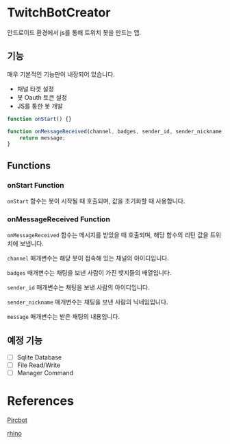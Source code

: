 # TwitchBotCreator

안드로이드 환경에서 js를 통해 트위치 봇을 만드는 앱.

## 기능

매우 기본적인 기능만이 내장되어 있습니다.

- 채널 타겟 설정
- 봇 Oauth 토큰 설정
- JS를 통한 봇 개발

```javascript
function onStart() {}

function onMessageReceived(channel, badges, sender_id, sender_nickname, message) {
    return message;
}
```

## Functions

### onStart Function

`onStart` 함수는 봇이 시작될 때 호출되며, 값을 초기화할 때 사용합니다.

### onMessageReceived Function

`onMessageReceived` 함수는 메시지를 받았을 때 호출되며, 해당 함수의 리턴 값을 트위치에 보냅니다.

`channel` 매개변수는 해당 봇이 접속해 있는 채널의 아이디입니다.

`badges` 매개변수는 채팅을 보낸 사람이 가진 뱃지들의 배열입니다.

`sender_id` 매개변수는 채팅을 보낸 사람의 아이디입니다.

`sender_nickname` 매개변수는 채팅을 보낸 사람의 닉네임입니다.

`message` 매개변수는 받은 채팅의 내용입니다.

## 예정 기능

- [ ] Sqlite Database
- [ ] File Read/Write
- [ ] Manager Command

# References

[Pircbot](http://www.jibble.org/pircbot.php)

[rhino](https://github.com/mozilla/rhino)
